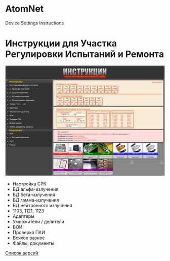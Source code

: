 # AtomNet
Device Settings Instructions
# Инструкции для Участка Регулировки Испытаний и Ремонта


![alt tag](main3.jpg)

* Настройка СРК
* БД альфа-излучения
* БД бета-излучения
* БД гамма-излучения
* БД нейтронного излучения
* 1103, 1121, 1123
* Адаптеры
* Умножители / делители
* БОИ
* Проверка ПКИ
* Всякое разное
* Файлы, документы

[Список версий](VERSION.md)